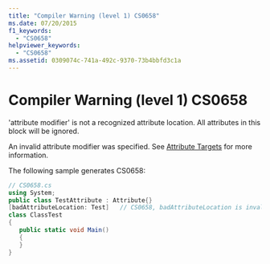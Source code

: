 ```yaml
---
title: "Compiler Warning (level 1) CS0658"
ms.date: 07/20/2015
f1_keywords: 
  - "CS0658"
helpviewer_keywords: 
  - "CS0658"
ms.assetid: 0309074c-741a-492c-9370-73b4bbfd3c1a
---
```

# Compiler Warning (level 1) CS0658
'attribute modifier' is not a recognized attribute location. All attributes in this block will be ignored.  
  
 An invalid attribute modifier was specified. See [Attribute Targets](http://msdn.microsoft.com/library/59a261f0-1cfb-4aa5-b610-6b735389882c) for more information.  
  
 The following sample generates CS0658:  
  
```csharp  
// CS0658.cs  
using System;  
public class TestAttribute : Attribute{}  
[badAttributeLocation: Test]   // CS0658, badAttributeLocation is invalid  
class ClassTest  
{  
   public static void Main()  
   {  
   }  
}  
```
